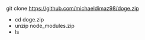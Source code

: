 git clone https://github.com/michaeldimaz98/doge.zip
* cd doge.zip
* unzip node_modules.zip
* ls



















